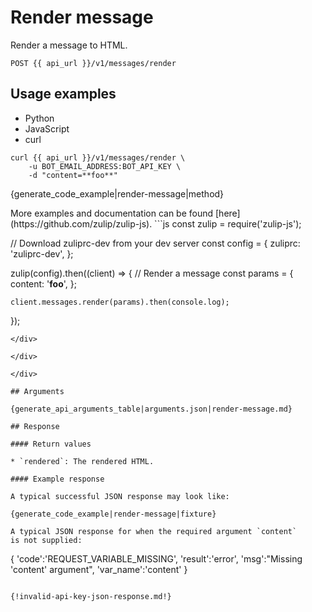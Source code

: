 # Render message

Render a message to HTML.

`POST {{ api_url }}/v1/messages/render`

## Usage examples
<div class="code-section" markdown="1">
<ul class="nav">
<li data-language="python">Python</li>
<li data-language="javascript">JavaScript</li>
<li data-language="curl">curl</li>
</ul>
<div class="blocks">

<div data-language="curl" markdown="1">

```
curl {{ api_url }}/v1/messages/render \
    -u BOT_EMAIL_ADDRESS:BOT_API_KEY \
    -d "content=**foo**"

```
</div>

<div data-language="python" markdown="1">

{generate_code_example|render-message|method}

</div>

<div data-language="javascript" markdown="1">
More examples and documentation can be found [here](https://github.com/zulip/zulip-js).
```js
const zulip = require('zulip-js');

// Download zuliprc-dev from your dev server
const config = {
    zuliprc: 'zuliprc-dev',
};

zulip(config).then((client) => {
    // Render a message
    const params = {
        content: '**foo**',
    };

    client.messages.render(params).then(console.log);
});
```
</div>

</div>

</div>

## Arguments

{generate_api_arguments_table|arguments.json|render-message.md}

## Response

#### Return values

* `rendered`: The rendered HTML.

#### Example response

A typical successful JSON response may look like:

{generate_code_example|render-message|fixture}

A typical JSON response for when the required argument `content`
is not supplied:

```
{
    'code':'REQUEST_VARIABLE_MISSING',
    'result':'error',
    'msg':"Missing 'content' argument",
    'var_name':'content'
}
```

{!invalid-api-key-json-response.md!}
